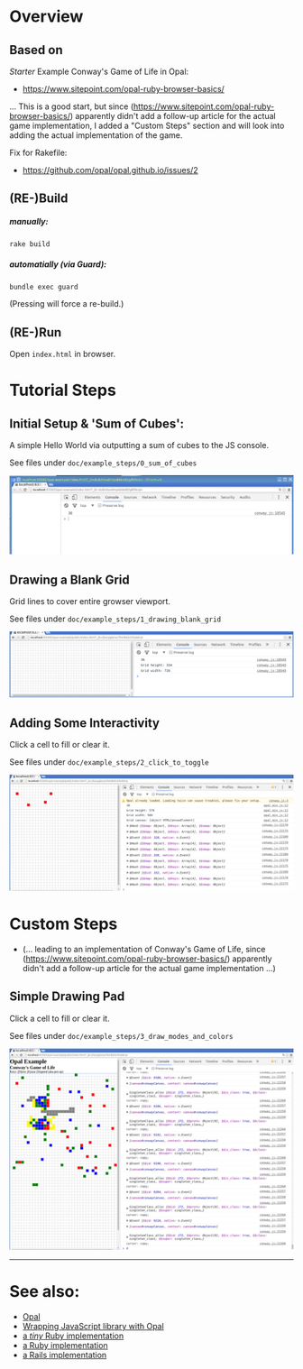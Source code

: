 # Overview

## Based on

*Starter* Example Conway's Game of Life in Opal:

* https://www.sitepoint.com/opal-ruby-browser-basics/

... This is a good start, but since (https://www.sitepoint.com/opal-ruby-browser-basics/) apparently didn't add a follow-up article for the actual game implementation, I added a "Custom Steps" section and will look into adding the actual implementation of the game.

Fix for Rakefile:

* https://github.com/opal/opal.github.io/issues/2

## (RE-)Build

##### manually:

```
rake build
```

##### automatially (via Guard):

```
bundle exec guard
```

(Pressing <Enter> will force a re-build.)

## (RE-)Run

Open `index.html` in browser.

# Tutorial Steps

## Initial Setup & 'Sum of Cubes':

A simple Hello World via outputting a sum of cubes to the JS console.

See files under `doc/example_steps/0_sum_of_cubes`

![Sum of Cubes](doc/example_steps/0_sum_of_cubes/screenshot.png "Sum of Cubes")

## Drawing a Blank Grid

Grid lines to cover entire growser viewport.

See files under `doc/example_steps/1_drawing_blank_grid`

![Drawing a Blank Grid](doc/example_steps/1_drawing_blank_grid/screenshot.png "Drawing a Blank Grid")

## Adding Some Interactivity

Click a cell to fill or clear it.

See files under `doc/example_steps/2_click_to_toggle`

![Drawing a Blank Grid](doc/example_steps/2_click_to_toggle/screenshot1.png "Drawing a Blank Grid")

# Custom Steps
* (... leading to an implementation of Conway's Game of Life, since (https://www.sitepoint.com/opal-ruby-browser-basics/) apparently didn't add a follow-up article for the actual game implementation ...)

## Simple Drawing Pad

Click a cell to fill or clear it.

See files under `doc/example_steps/3_draw_modes_and_colors`

![Simple Drawing Pad](doc/example_steps/3_draw_modes_and_colors/screenshot.png "Simple Drawing Pad")

--------

# See also:

* [Opal](http://opalrb.org/)
* [Wrapping JavaScript library with Opal](https://ilyabylich.svbtle.com/wrapping-javascript-library-with-opal)
* [a *tiny* Ruby implementation](https://gist.github.com/netmute/1761463)
* [a Ruby implementation](https://github.com/andersondias/conway-game-of-life-ruby)
* [a Rails implementation](https://github.com/davidesantangelo/gameoflife)
